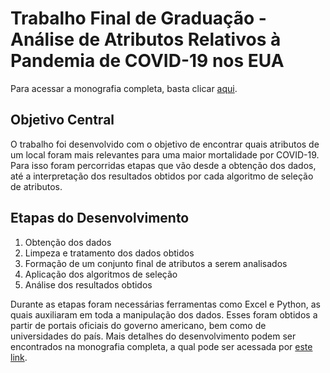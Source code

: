 # Trabalho Final de Graduação - Análise de Atributos Relativos à Pandemia de COVID-19 nos EUA
Para acessar a monografia completa, basta clicar [aqui](https://drive.google.com/file/d/1KcXpvb_q8WH7S8gBg2oksJXxH5T1LDyj/view?usp=sharing).

## Objetivo Central
O trabalho foi desenvolvido com o objetivo de encontrar quais atributos de um local foram mais relevantes para uma maior mortalidade por COVID-19. Para isso foram percorridas etapas que vão desde a obtenção dos dados, até a interpretação dos resultados obtidos por cada algoritmo de seleção de atributos.

## Etapas do Desenvolvimento
1. Obtenção dos dados
2. Limpeza e tratamento dos dados obtidos
3. Formação de um conjunto final de atributos a serem analisados
4. Aplicação dos algoritmos de seleção
5. Análise dos resultados obtidos

Durante as etapas foram necessárias ferramentas como Excel e Python, as quais auxiliaram em toda a manipulação dos dados. Esses foram obtidos a partir de portais oficiais do governo americano, bem como de universidades do país. Mais detalhes do desenvolvimento podem ser encontrados na monografia completa, a qual pode ser acessada por [este link](https://drive.google.com/file/d/1KcXpvb_q8WH7S8gBg2oksJXxH5T1LDyj/view?usp=sharing).
